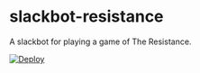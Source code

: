 # slackbot-resistance
A slackbot for playing a game of The Resistance.

[![Deploy](https://www.herokucdn.com/deploy/button.svg)](https://heroku.com/deploy)
